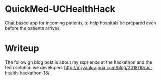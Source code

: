 # QuickMed-UCHealthHack
Chat based app for incoming patients, to help hospitals be prepared even before the patients arrives.

# Writeup
The followign blog post is about my exprience at the hackathon and the tech solution we developed.
http://mayankrajoria.com/blog/2018/10/uc-health-hackathon-18/
